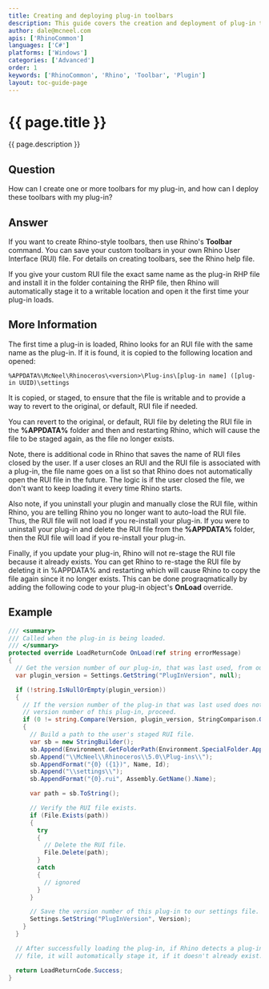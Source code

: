 ```yaml
---
title: Creating and deploying plug-in toolbars
description: This guide covers the creation and deployment of plug-in toolbars.
author: dale@mcneel.com
apis: ['RhinoCommon']
languages: ['C#']
platforms: ['Windows']
categories: ['Advanced']
order: 1
keywords: ['RhinoCommon', 'Rhino', 'Toolbar', 'Plugin']
layout: toc-guide-page
---
```


# {{ page.title }}

{{ page.description }}

## Question

How can I create one or more toolbars for my plug-in, and how can I deploy these toolbars with my plug-in?

## Answer

If you want to create Rhino-style toolbars, then use Rhino's **Toolbar** command. You can save your custom toolbars in your own Rhino User Interface (RUI) file. For details on creating toolbars, see the Rhino help file.

If you give your custom RUI file the exact same name as the plug-in RHP file and install it in the folder containing the RHP file, then Rhino will automatically stage it to a writable location and open it the first time your plug-in loads.

## More Information

The first time a plug-in is loaded, Rhino looks for an RUI file with the same name as the plug-in. If it is found, it is copied to the following location and opened:
```
%APPDATA%\McNeel\Rhinoceros\<version>\Plug-ins\[plug-in name] ([plug-in UUID)\settings
```
It is copied, or staged, to ensure that the file is writable and to provide a way to revert to the original, or default, RUI file if needed.

You can revert to the original, or default, RUI file by deleting the RUI file in the **%APPDATA%** folder and then and restarting Rhino, which will cause the file to be staged again, as the file no longer exists.

Note, there is additional code in Rhino that saves the name of RUI files closed by the user. If a user closes an RUI and the RUI file is associated with a plug-in, the file name goes on a list so that Rhino does not automatically open the RUI file in the future. The logic is if the user closed the file, we don't want to keep loading it every time Rhino starts.

Also note, if you uninstall your plugin and manually close the RUI file, within Rhino, you are telling Rhino you no longer want to auto-load the RUI file. Thus, the RUI file will not load if you re-install your plug-in. If you were to uninstall your plug-in and delete the RUI file from the **%APPDATA%** folder, then the RUI file will load if you re-install your plug-in.

Finally, if you update your plug-in, Rhino will not re-stage the RUI file because it already exists. You can get Rhino to re-stage the RUI file by deleting it in %APPDATA% and restarting which will cause Rhino to copy the file again since it no longer exists. This can be done prograqmatically by adding the following code to your plug-in object's **OnLoad** override.

## Example

```cs
/// <summary>
/// Called when the plug-in is being loaded.
/// </summary>
protected override LoadReturnCode OnLoad(ref string errorMessage)
{
  // Get the version number of our plug-in, that was last used, from our settings file.
  var plugin_version = Settings.GetString("PlugInVersion", null);

  if (!string.IsNullOrEmpty(plugin_version))
  {
    // If the version number of the plug-in that was last used does not match the
    // version number of this plug-in, proceed.
    if (0 != string.Compare(Version, plugin_version, StringComparison.OrdinalIgnoreCase))
    {
      // Build a path to the user's staged RUI file.
      var sb = new StringBuilder();
      sb.Append(Environment.GetFolderPath(Environment.SpecialFolder.ApplicationData));
      sb.Append("\\McNeel\\Rhinoceros\\5.0\\Plug-ins\\");
      sb.AppendFormat("{0} ({1})", Name, Id);
      sb.Append("\\settings\\");
      sb.AppendFormat("{0}.rui", Assembly.GetName().Name);

      var path = sb.ToString();

      // Verify the RUI file exists.
      if (File.Exists(path))
      {
        try
        {
          // Delete the RUI file.
          File.Delete(path);
        }
        catch
        {
          // ignored
        }
      }

      // Save the version number of this plug-in to our settings file.
      Settings.SetString("PlugInVersion", Version);
    }
  }

  // After successfully loading the plug-in, if Rhino detects a plug-in RUI
  // file, it will automatically stage it, if it doesn't already exist.

  return LoadReturnCode.Success;
}
```


